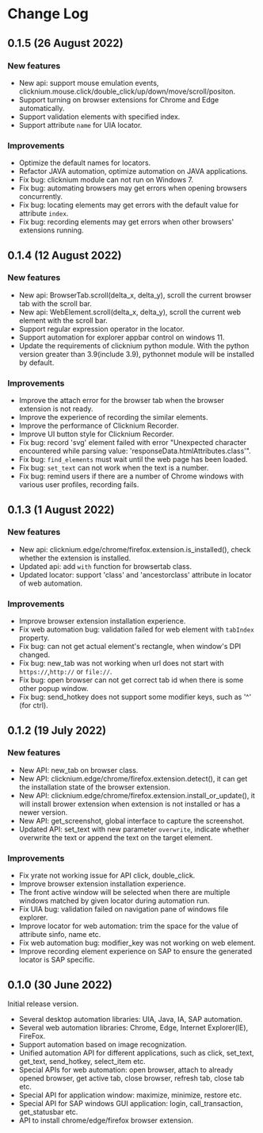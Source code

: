 # Change Log
## 0.1.5 (26 August 2022)
### New features
- New api: support mouse emulation events, clicknium.mouse.click/double_click/up/down/move/scroll/positon.
- Support turning on browser extensions for Chrome and Edge automatically. 
- Support validation elements with specified index.
- Support attribute `name` for UIA locator.

### Improvements
- Optimize the default names for locators.
- Refactor JAVA automation, optimize automation on JAVA applications.
- Fix bug: clicknium module can not run on Windows 7.
- Fix bug: automating browsers may get errors when opening browsers concurrently.
- Fix bug: locating elements may get errors with the default value for attribute `index`.
- Fix bug: recording elements may get errors when other browsers' extensions running.

## 0.1.4 (12 August 2022)
### New features
- New api: BrowserTab.scroll(delta_x, delta_y), scroll the current browser tab with the scroll bar.
- New api: WebElement.scroll(delta_x, delta_y), scroll the current web element with the scroll bar.
- Support regular expression operator in the locator.
- Support automation for explorer appbar control on windows 11.
- Update the requirements of clicknium python module. With the python version greater than 3.9(include 3.9), pythonnet module will be installed by default.

### Improvements
- Improve the attach error for the browser tab when the browser extension is not ready.
- Improve the experience of recording the similar elements.
- Improve the performance of Clicknium Recorder.
- Improve UI button style for Clicknium Recorder.
- Fix bug: record 'svg' element failed with error "Unexpected character encountered while parsing value: 'responseData.htmlAttributes.class'".
- Fix bug: `find_elements` must wait until the web page has been loaded.
- Fix bug: `set_text` can not work when the text is a number.
- Fix bug: remind users if there are a number of Chrome windows with various user profiles, recording fails.

## 0.1.3 (1 August 2022)
### New features
- New api: clicknium.edge/chrome/firefox.extension.is_installed(), check whether the extension is installed.
- Updated api: add `with` function for browsertab class.
- Updated locator: support 'class' and 'ancestorclass' attribute in locator of web automation.

### Improvements
- Improve browser extension installation experience.
- Fix web automation bug: validation failed for web element with `tabIndex` property.
- Fix bug: can not get actual element's rectangle, when window's DPI changed.
- Fix bug: new_tab was not working when url does not start with `https://`,`http://` or `file://`.
- Fix bug: open browser can not get correct tab id when there is some other popup window.
- Fix bug: send_hotkey does not support some modifier keys, such as '^' (for ctrl).

## 0.1.2 (19 July 2022)
### New features
- New API: new_tab on browser class.
- New API: clicknium.edge/chrome/firefox.extension.detect(), it can get the installation state of the browser extension. 
- New API: clicknium.edge/chrome/firefox.extension.install_or_update(), it will install brower extension when extension is not installed or has a newer version.
- New API: get_screenshot, global interface to capture the screenshot.
- Updated API: set_text with new parameter `overwrite`, indicate whether overwrite the text or append the text on the target element.

### Improvements
- Fix yrate not working issue for API click, double_click.
- Improve browser extension installation experience.
- The front active window will be selected when there are multiple windows matched by given locator during automation run.
- Fix UIA bug: validation failed on navigation pane of windows file explorer.
- Improve locator for web automation: trim the space for the value of attribute sinfo, name etc.
- Fix web automation bug: modifier_key was not working on web element.
- Improve recording element experience on SAP to ensure the generated locator is SAP specific.

## 0.1.0 (30 June 2022)
Initial release version.
- Several desktop automation libraries: UIA, Java, IA, SAP automation.
- Several web automation libraries: Chrome, Edge, Internet Explorer(IE), FireFox.
- Support automation based on image recognization.
- Unified automation API for different applications, such as click, set_text, get_text, send_hotkey, select_item etc.
- Special APIs for web automation: open browser, attach to already opened browser, get active tab, close browser, refresh tab, close tab etc.
- Special API for application window: maximize, minimize, restore etc.
- Special API for SAP windows GUI application: login, call_transaction, get_statusbar etc.
- API to install chrome/edge/firefox browser extension.
